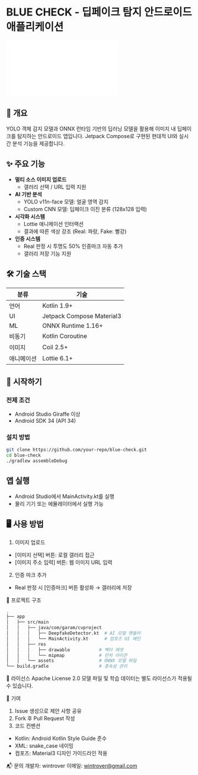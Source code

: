 # BLUE CHECK - 딥페이크 탐지 안드로이드 애플리케이션

![로고](./res/mipmap-anydpi-v26/logo2.xml)

## 📖 개요
YOLO 객체 감지 모델과 ONNX 런타임 기반의 딥러닝 모델을 활용해 이미지 내 딥페이크를 탐지하는 안드로이드 앱입니다. Jetpack Compose로 구현된 현대적 UI와 실시간 분석 기능을 제공합니다.

## ✨ 주요 기능
- **멀티 소스 이미지 업로드**
  - 갤러리 선택 / URL 입력 지원
- **AI 기반 분석**
  - YOLO v11n-face 모델: 얼굴 영역 감지
  - Custom CNN 모델: 딥페이크 이진 분류 (128x128 입력)
- **시각화 시스템**
  - Lottie 애니메이션 인터랙션
  - 결과에 따른 색상 강조 (Real: 파랑, Fake: 빨강)
- **인증 시스템**
  - Real 판정 시 투명도 50% 인증마크 자동 추가
  - 갤러리 저장 기능 지원

## 🛠 기술 스택
| 분류 | 기술 |
|------|------|
| 언어 | Kotlin 1.9+ |
| UI | Jetpack Compose Material3 |
| ML | ONNX Runtime 1.16+ |
| 비동기 | Kotlin Coroutine |
| 이미지 | Coil 2.5+ |
| 애니메이션 | Lottie 6.1+ |

## 🚀 시작하기
### 전제 조건
- Android Studio Giraffe 이상
- Android SDK 34 (API 34)

### 설치 방법
```bash
git clone https://github.com/your-repo/blue-check.git
cd blue-check
./gradlew assembleDebug
```

## 앱 실행
- Android Studio에서 MainActivity.kt를 실행
- 물리 기기 또는 에뮬레이터에서 실행 가능

## 🖥 사용 방법
1. 이미지 업로드
- [이미지 선택] 버튼: 로컬 갤러리 접근
- [이미지 주소 입력] 버튼: 웹 이미지 URL 입력
2. 인증 마크 추가
- Real 판정 시 [인증마크] 버튼 활성화 → 갤러리에 저장

📁 프로젝트 구조
```bash
.
├── app
│   ├── src/main
│   │   ├── java/com/garam/cvproject
│   │   │   ├── DeepfakeDetector.kt  # AI 모델 핸들러
│   │   │   └── MainActivity.kt      # 컴포즈 UI 메인
│   │   ├── res
│   │   │   ├── drawable           # 벡터 애셋
│   │   │   └── mipmap             # 런처 아이콘
│   │   └── assets                 # ONNX 모델 파일
└── build.gradle                   # 종속성 관리
```

📄 라이선스
Apache License 2.0
모델 파일 및 학습 데이터는 별도 라이선스가 적용될 수 있습니다.

🤝 기여
1. Issue 생성으로 제안 사항 공유
2. Fork 후 Pull Request 작성
3. 코드 컨벤션
- Kotlin: Android Kotlin Style Guide 준수
- XML: snake_case 네이밍
- 컴포즈: Material3 디자인 가이드라인 적용

📬 문의
개발자: wintrover
이메일: wintrover@gmail.com
